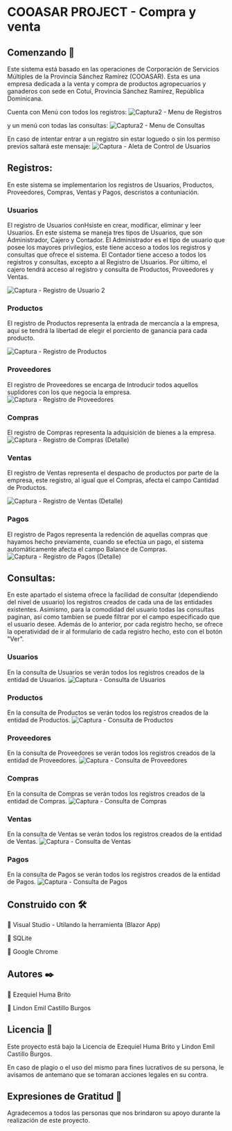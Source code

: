 # COOASAR PROJECT - Compra y venta

## Comenzando 🚀
Este sistema está basado en las operaciones de Corporación de Servicios Múltiples de la Provincia Sánchez Ramírez (COOASAR). Esta es una empresa dedicada a la venta y compra de productos agropecuarios y ganaderos con sede en Cotuí, Provincia Sánchez Ramírez, República Dominicana.  

Cuenta con Menú con todos los registros:
![Captura2 - Menu de Registros](https://user-images.githubusercontent.com/50345256/78177768-a131cd00-742c-11ea-8717-378dd3b53d2e.PNG)


y un menú con todas las consultas:
![Captura2 - Menu de Consultas](https://user-images.githubusercontent.com/50345256/78177764-a000a000-742c-11ea-8f93-9fef354da4d9.PNG)


En caso de intentar entrar a un registro sin estar loguedo o sin los permiso previos saltará este mensaje:
![Captura - Aleta de Control de Usuarios](https://user-images.githubusercontent.com/50345256/77560520-f8b3c400-6e93-11ea-8571-42bb59b50721.PNG)


## Registros:
En este sistema se implementarion los registros de Usuarios, Productos, Proveedores, Compras, Ventas y Pagos, descristos a contuniación. 
### Usuarios
El registro de Usuarios conHsiste en crear, modificar, eliminar y leer Usuarios. En este sistema se maneja tres tipos de Usuarios, que son Administrador, Cajero y Contador. El Administrador es el tipo de usuario que posee los mayores privilegios, este tiene acceso a todos los registros y consultas que ofrece el sistema. El Contador tiene acceso a todos los registros y consultas, excepto a al Registro de Usuarios. Por último, el cajero tendrá acceso al registro y consulta de Productos, Proveedores y Ventas.

![Captura - Registro de Usuario 2](https://user-images.githubusercontent.com/50345256/77574084-f6f3fb80-6ea7-11ea-9ebc-973403d58aa6.PNG)

### Productos
El registro de Productos representa la entrada de mercancía a la empresa, aquí se tendrá la libertad de elegir el porciento de ganancia para cada producto.

![Captura - Registro de Productos](https://user-images.githubusercontent.com/50345256/77363694-8d4de300-6d29-11ea-93cd-bcabc941b044.PNG)

### Proveedores
El registro de Proveedores se encarga de Introducir todos aquellos suplidores con los que negocia la empresa.
![Captura - Registro de Proveedores](https://user-images.githubusercontent.com/50345256/77363695-8d4de300-6d29-11ea-91b5-d561eddd467b.PNG)
 
### Compras
El registro de Compras representa la adquisición de bienes a la empresa.
![Captura - Registro de Compras (Detalle)](https://user-images.githubusercontent.com/50345256/77363775-b40c1980-6d29-11ea-8998-9d03e6c32204.PNG)

### Ventas
El registro de Ventas representa el despacho de productos por parte de la empresa, este registro, al igual que el Compras, afecta el campo Cantidad de Productos. 

![Captura - Registro de Ventas (Detalle)](https://user-images.githubusercontent.com/50345256/77363782-b7070a00-6d29-11ea-861d-f139618f652b.PNG)

### Pagos
El registro de Pagos representa la redención de aquellas compras que hayamos hecho previamente, cuando se efectúa un pago, el sistema automáticamente afecta el campo Balance de Compras. 
![Captura - Registro de Pagos (Detalle)](https://user-images.githubusercontent.com/50345256/77363692-8c1cb600-6d29-11ea-8a90-202ae720e849.PNG)

## Consultas:
En este apartado el sistema ofrece la facilidad de consultar (dependiendo del nivel de usuario) los registros creados de cada una de las entidades existentes. Asimismo, para la comodidad del usuario todas las consultas paginan, así como tambien se puede filtrar por el campo especificado que el usuario desee. Además de lo anterior, por cada registro hecho, se ofrece la operatividad de ir al formulario de cada registro hecho, esto con el botón "Ver".
### Usuarios
En la consulta de Usuarios se verán todos los registros creados de la entidad de Usuarios. 
![Captura - Consulta de Usuarios](https://user-images.githubusercontent.com/50345256/77363801-bec6ae80-6d29-11ea-8800-3fc7d4a4df27.PNG)

### Productos
En la consulta de Productos se verán todos los registros creados de la entidad de Productos. 
![Captura - Consulta de Productos](https://user-images.githubusercontent.com/50345256/77363796-be2e1800-6d29-11ea-928b-e1e61caa0295.PNG)
### Proveedores
En la consulta de Proveedores se verán todos los registros creados de la entidad de Proveedores. 
![Captura - Consulta de Proveedores](https://user-images.githubusercontent.com/50345256/77363800-bec6ae80-6d29-11ea-8ef9-b6da040e198e.PNG)

### Compras
En la consulta de Compras se verán todos los registros creados de la entidad de Compras. 
![Captura - Consulta de Compras](https://user-images.githubusercontent.com/50345256/77363793-bd958180-6d29-11ea-813c-324cc6fbe359.PNG)

### Ventas
En la consulta de Ventas se verán todos los registros creados de la entidad de Ventas. 
![Captura - Consulta de Ventas](https://user-images.githubusercontent.com/50345256/77363802-bf5f4500-6d29-11ea-9b57-3cbf663cb35e.PNG)

### Pagos
En la consulta de Pagos se verán todos los registros creados de la entidad de Pagos. 
![Captura - Consulta de Pagos](https://user-images.githubusercontent.com/50345256/77363794-be2e1800-6d29-11ea-8af3-9c1291223681.PNG)

## Construido con 🛠️
	Visual Studio - Utilando la herramienta (Blazor App)

	SQLite

	Google Chrome

## Autores ✒️
 Ezequiel Huma Brito 

 Lindon Emil Castillo Burgos


## Licencia 📄
Este proyecto está bajo la Licencia de Ezequiel Huma Brito y Lindon Emil Castillo Burgos.

En caso de plagio o el uso del mismo para fines lucrativos de su persona, le avisamos de antemano que se tomaran acciones
legales en su contra.  

## Expresiones de Gratitud 🎁
Agradecemos a todos las personas que nos brindaron su apoyo durante la realización de este proyecto.
